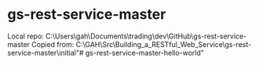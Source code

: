 # gs-rest-service-master
Local repo:  C:\Users\gah\Documents\trading\dev\GitHub\gs-rest-service-master
Copied from:  C:\GAH\Src\Building_a_RESTful_Web_Service\gs-rest-service-master\initial"# gs-rest-service-master-hello-world" 
